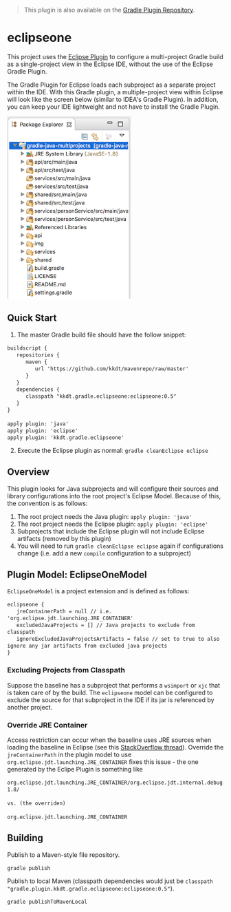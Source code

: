 > This plugin is also available on the [Gradle Plugin Repository](https://plugins.gradle.org/plugin/kkdt.gradle.eclipseone).

# eclipseone

This project uses the [Eclipse Plugin](https://docs.gradle.org/current/userguide/eclipse_plugin.html) to configure a multi-project Gradle build as a single-project view in the Eclipse IDE, without the use of the Eclipse Gradle Plugin. 

The Gradle Plugin for Eclipse loads each subproject as a separate project within the IDE. With this Gradle plugin, a multiple-project view within Eclipse will look like the screen below (similar to IDEA's Gradle Plugin). In addition, you can keep your IDE lightweight and not have to install the Gradle Plugin.

![alt text](img/screenshot2.png "Eclipse single-project import")

## Quick Start

1. The master Gradle build file should have the follow snippet:
```
buildscript {
   repositories {
      maven {
         url 'https://github.com/kkdt/mavenrepo/raw/master'
      }
   }
   dependencies {
      classpath "kkdt.gradle.eclipseone:eclipseone:0.5"
   }
}

apply plugin: 'java'
apply plugin: 'eclipse'
apply plugin: 'kkdt.gradle.eclipseone'
```
2. Execute the Eclipse plugin as normal: `gradle cleanEclipse eclipse`

## Overview

This plugin looks for Java subprojects and will configure their sources and library configurations into the root project's Eclipse Model. Because of this, the convention is as follows:

1. The root project needs the Java plugin: `apply plugin: 'java'`
2. The root project needs the Eclipse plugin: `apply plugin: 'eclipse'`
3. Subprojects that include the Eclipse plugin will not include Eclipse artifacts (removed by this plugin)
4. You will need to run `gradle cleanEclipse eclipse` again if configurations change (i.e. add a new `compile` configuration to a subproject)

## Plugin Model: EclipseOneModel

`EclipseOneModel` is a project extension and is defined as follows:

```
eclipseone {
   jreContainerPath = null // i.e. 'org.eclipse.jdt.launching.JRE_CONTAINER'
   excludedJavaProjects = [] // Java projects to exclude from classpath
   ignoreExcludedJavaProjectsArtifacts = false // set to true to also ignore any jar artifacts from excluded java projects
}
```

### Excluding Projects from Classpath

Suppose the baseline has a subproject that performs a `wsimport` or `xjc` that is taken care of by the build. The `eclipseone` model can be configured to exclude the source for that subproject in the IDE if its jar is referenced by another project.

### Override JRE Container

Access restriction can occur when the baseline uses JRE sources when loading the baseline in Eclipse (see this [StackOverflow thread](https://stackoverflow.com/questions/36636345/gradle-rt-jar-access-restriction)). Override the `jreContainerPath` in the plugin model to use `org.eclipse.jdt.launching.JRE_CONTAINER` fixes this issue - the one generated by the Eclipe Plugin is something like 

```
org.eclipse.jdt.launching.JRE_CONTAINER/org.eclipse.jdt.internal.debug.ui.launcher.StandardVMType/JavaSE-1.8/

vs. (the overriden)

org.eclipse.jdt.launching.JRE_CONTAINER
```

## Building

Publish to a Maven-style file repository.

```
gradle publish
```

Publish to local Maven (classpath dependencies would just be `classpath "gradle.plugin.kkdt.gradle.eclipseone:eclipseone:0.5"`).

```
gradle publishToMavenLocal
```